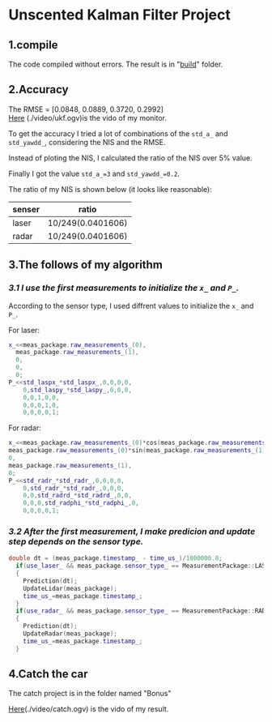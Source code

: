 # **Unscented Kalman Filter Project**

## **1.compile**
The code compiled without errors. The result is in "[build](./build)" folder.

## **2.Accuracy**
The RMSE = [0.0848, 0.0889, 0.3720, 0.2992]  
[Here](./video/ukf.ogv) (./video/ukf.ogv)is the vido of my monitor.

To get the accuracy I tried a lot of combinations of the `std_a_` and `std_yawdd_`, considering the NIS and the RMSE.

Instead of ploting the NIS, I calculated the ratio of the NIS over 5% value.

Finally I got the value `std_a_=3` and `std_yawdd_=0.2`.

The ratio of my NIS is shown below (it looks like reasonable):

|senser|ratio|
|------|-----|
|laser|10/249(0.0401606)|
|radar|10/249(0.0401606)|


## **3.The follows of my algorithm**
### *3.1 I use the first measurements to initialize the `x_` and `P_`.*

According to the sensor type, I used diffrent values to initialize the `x_` and `P_`. 

For laser:  
```c++
x_<<meas_package.raw_measurements_(0),
  meas_package.raw_measurements_(1),
  0,
  0,
  0;
P_<<std_laspx_*std_laspx_,0,0,0,0,
    0,std_laspy_*std_laspy_,0,0,0,
    0,0,1,0,0,
    0,0,0,1,0,
    0,0,0,0,1;
```
For radar:
```c++
x_<<meas_package.raw_measurements_(0)*cos(meas_package.raw_measurements_(1)),
meas_package.raw_measurements_(0)*sin(meas_package.raw_measurements_(1)),
0,
meas_package.raw_measurements_(1),
0;
P_<<std_radr_*std_radr_,0,0,0,0,
    0,std_radr_*std_radr_,0,0,0,
    0,0,std_radrd_*std_radrd_,0,0,
    0,0,0,std_radphi_*std_radphi_,0,
    0,0,0,0,1;
```

### *3.2 After the first measurement, I make predicion and update step depends on the sensor type.*


```c++
double dt = (meas_package.timestamp_ - time_us_)/1000000.0;
  if(use_laser_ && meas_package.sensor_type_ == MeasurementPackage::LASER)
  {
    Prediction(dt);
    UpdateLidar(meas_package);
    time_us_=meas_package.timestamp_;
  }
  if(use_radar_ && meas_package.sensor_type_ == MeasurementPackage::RADAR)
  {
    Prediction(dt);
    UpdateRadar(meas_package);
    time_us_=meas_package.timestamp_;
  }
```

## **4.Catch the car**

The catch project is in the folder named "Bonus"

[Here](./video/catch.ogv)(./video/catch.ogv) is the vido of my result.

